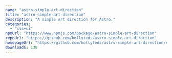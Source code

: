 ```yaml
---
name: "astro-simple-art-direction"
title: "astro-simple-art-direction"
description: "A simple art direction for Astro."
categories:
  - "css+ui"
npmUrl: "https://www.npmjs.com/package/astro-simple-art-direction"
repoUrl: "https://github.com/hollyteds/astro-simple-art-direction"
homepageUrl: "https://github.com/hollyteds/astro-simple-art-direction/#readme"
downloads: 138
---
```

